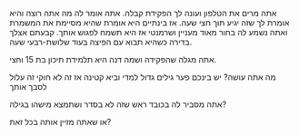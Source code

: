 אתה מרים את הטלפון ועונה לך הפקידת קבלה.
אתה אומר לה מה אתה רוצה והיא אומרת לך שזה יגיע תוך חצי שעה.
אז בינתיים היא אומרת שהיא מסיימת את המשמרת ואתה נשמע לה בחור מאוד מעניין ושרמנטי אז היא תשמח לפגוש אותך.
קבעתם אצלך בדירה כשהיא תבוא עם הפיצה בעוד שלושת-רבעי שעה.

אתה מגלה שהפקידה ושמה דנה היא תלמידת תיכון בת 15 וחצי.

מה אתה עושה?
יש בינכם פער גילים גדול למדי וביא קטינה אז זה לא חוקי זה עלול לסבך אותך

אתה מסביר לה בכובד ראש שזה לא בסדר ושתמצא מישהו בגילה?

או שאתה מזיין אותה בכל זאת?
